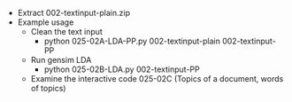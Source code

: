 - Extract 002-textinput-plain.zip
- Example usage
  - Clean the text input
    - python 025-02A-LDA-PP.py 002-textinput-plain 002-textinput-PP
  - Run gensim LDA
    - python 025-02B-LDA.py 002-textinput-PP
  - Examine the interactive code 025-02C (Topics of a document, words of topics)


